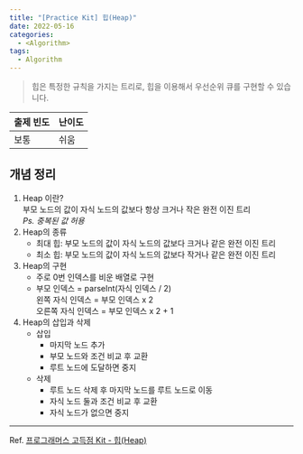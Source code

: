 ```yaml
---
title: "[Practice Kit] 힙(Heap)"
date: 2022-05-16
categories:
  - <Algorithm>
tags:
  - Algorithm
---
```


> 힙은 특정한 규칙을 가지는 트리로, 힙을 이용해서 우선순위 큐를 구현할 수 있습니다.

| 출제 빈도 | 난이도 |
| --------- | ------ |
| 보통      | 쉬움   |

## 개념 정리

1. Heap 이란?  
   부모 노드의 값이 자식 노드의 값보다 항상 크거나 작은 완전 이진 트리  
    _Ps. 중복된 값 허용_
2. Heap의 종류
   - 최대 힙: 부모 노드의 값이 자식 노드의 값보다 크거나 같은 완전 이진 트리
   - 최소 힙: 부모 노드의 값이 자식 노드의 값보다 작거나 같은 완전 이진 트리
3. Heap의 구현
   - 주로 0번 인덱스를 비운 배열로 구현
   - 부모 인덱스 = parseInt(자식 인덱스 / 2)  
     왼쪽 자식 인덱스 = 부모 인덱스 x 2  
     오른쪽 자식 인덱스 = 부모 인덱스 x 2 + 1
4. Heap의 삽입과 삭제
   - 삽입
     - 마지막 노드 추가
     - 부모 노드와 조건 비교 후 교환
     - 루트 노드에 도달하면 중지
   - 삭제
     - 루트 노드 삭제 후 마지막 노드를 루트 노드로 이동
     - 자식 노드 둘과 조건 비교 후 교환
     - 자식 노드가 없으면 중지

---

Ref. [프로그래머스 고득점 Kit - 힙(Heap)](https://programmers.co.kr/learn/courses/30/parts/12117)
